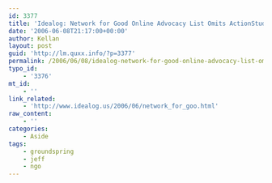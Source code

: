 ```yaml
---
id: 3377
title: 'Idealog: Network for Good Online Advocacy List Omits ActionStudio'
date: '2006-06-08T21:17:00+00:00'
author: Kellan
layout: post
guid: 'http://lm.quxx.info/?p=3377'
permalink: /2006/06/08/idealog-network-for-good-online-advocacy-list-omits-actionstudio/
typo_id:
    - '3376'
mt_id:
    - ''
link_related:
    - 'http://www.idealog.us/2006/06/network_for_goo.html'
raw_content:
    - ''
categories:
    - Aside
tags:
    - groundspring
    - jeff
    - ngo
---
```


